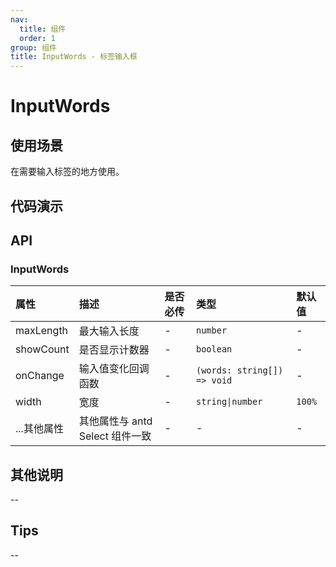```yaml
---
nav:
  title: 组件
  order: 1
group: 组件
title: InputWords - 标签输入框
---
```


# InputWords

## 使用场景

在需要输入标签的地方使用。

## 代码演示

<code src='./demo/InputWords' title='代码'></code>

## API

### InputWords

| 属性        | 描述                            | 是否必传 | 类型                        | 默认值 |
| :---------- | :------------------------------ | :------- | :-------------------------- | :----- |
| maxLength   | 最大输入长度                    | -        | `number`                    | -      |
| showCount   | 是否显示计数器                  | -        | `boolean`                   | -      |
| onChange    | 输入值变化回调函数              | -        | `(words: string[]) => void` | -      |
| width       | 宽度                            | -        | `string\|number`            | `100%` |
| ...其他属性 | 其他属性与 antd Select 组件一致 | -        | -                           | -      |

## 其他说明

--

## Tips

--

